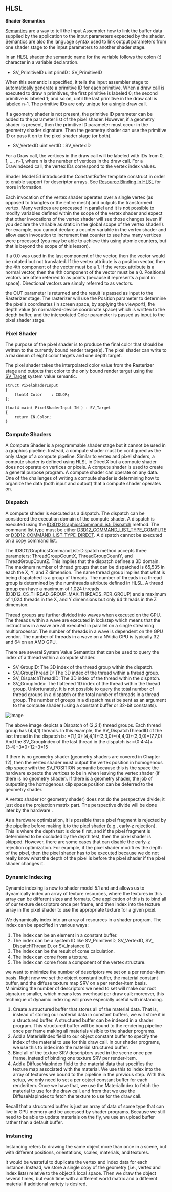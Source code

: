 ## HLSL

**Shader Semantics**

[Semantics](https://msdn.microsoft.com/en-us/library/bb509647(v=vs.85).aspx#System_Value) are a way to tell the Input Assembler how to link the buffer data supplied by the application to the input parameters expected by the shader. Semantics are also the language syntax used to link output parameters from one shader stage to the input parameters to another shader stage.

In an HLSL shader the semantic name for the variable follows the colon (:) character in a variable declaration.

* SV_PrimitiveID
uint primID : SV_PrimitiveID

When this semantic is specified, it tells the input assembler stage to automatically
generate a primitive ID for each primitive. When a draw call is executed to draw
n primitives, the first primitive is labeled 0; the second primitive is labeled 1; and
so on, until the last primitive in the draw call is labeled n-1. The primitive IDs are
only unique for a single draw call.

If a geometry shader is not present, the primitive ID parameter can be added to
the parameter list of the pixel shader. However, if a geometry shader is present, then the primitive ID parameter must
occur in the geometry shader signature. Then the geometry shader can use the
primitive ID or pass it on to the pixel shader stage (or both).

* SV_VertexID
uint vertID : SV_VertexID

For a Draw call, the vertices in the draw call will be labeled with IDs from 0, 1, …,
n-1, where n is the number of vertices in the draw call. For a DrawIndexed call,
the vertex IDs correspond to the vertex index values.













Shader Model 5.1 introduced the ConstantBuffer template construct in order to enable support for descriptor arrays. See [Resource Binding in HLSL](https://docs.microsoft.com/en-us/windows/desktop/direct3d12/resource-binding-in-hlsl#constant-buffers) for more information.










Each invocation of the vertex shader operates over a single vertex (as opposed to triangles or the entire mesh) and outputs the transformed vertex. Many vertices are processed in parallel and it is not possible to modify variables defined within the scope of the vertex shader and expect that other invocations of the vertex shader will see those changes (even if you declare the variable as static in the global scope of the vertex shader!). For example, you cannot declare a counter variable in the vertex shader and allow each invocation to increment that counter to see how many vertices were processed (you may be able to achieve this using atomic counters, but that is beyond the scope of this lesson).

If a 0.0 was used in the last component of the vector, then the vector would be rotated but not translated.
If the vertex attribute is a position vector, then the 4th component of the vector must be a 1.
If the vertex attribute is a normal vector, then the 4th component of the vector must be a 0.
Positional vectors are often referred to as points (because it represents a point in space). Directional vectors are simply referred to as vectors.

the OUT parameter is returned and the result is passed as input to the Rasterizer stage. The rasterizer will use the Position parameter to determine the pixel’s coordinates (in screen space, by applying the viewport), the depth value (in normalized-device coordinate space) which is written to the depth buffer, and the interpolated Color parameter is passed as input to the pixel shader stage.

### Pixel Shader

The purpose of the pixel shader is to produce the final color that should be written to the currently bound render target(s). The pixel shader can write to a maximum of eight color targets and one depth target.

The pixel shader takes the interpolated color value from the Rasterizer stage and outputs that color to the only bound render target using the [SV_Target](https://msdn.microsoft.com/en-us/library/bb509647(v=vs.85).aspx#System_Value) system value semantic.

``` hlsl
struct PixelShaderInput
{
    float4 Color    : COLOR;
};

float4 main( PixelShaderInput IN ) : SV_Target
{
    return IN.Color;
}
```

### Compute Shaders
A Compute Shader is a programmable shader stage but it cannot be used in a graphics pipeline. Instead, a compute shader must be configured as the only stage of a compute pipeline. Similar to vertex and pixel shaders, a compute shader is defined using HLSL in DirectX but a compute shader does not operate on vertices or pixels. A compute shader is used to create a general purpose program. A compute shader can operate on any data. One of the challenges of writing a compute shader is determining how to organize the data (both input and output) that a compute shader operates on.

### Dispatch
A compute shader is executed as a dispatch. The dispatch can be considered the execution domain of the compute shader. A dispatch is executed using the [ID3D12GraphicsCommandList::Dispatch](https://docs.microsoft.com/en-us/windows/desktop/api/d3d12/nf-d3d12-id3d12graphicscommandlist-dispatch) method. The command list type must be either [D3D12_COMMAND_LIST_TYPE_COMPUTE](https://docs.microsoft.com/en-us/windows/desktop/api/d3d12/ne-d3d12-d3d12_command_list_type) or [D3D12_COMMAND_LIST_TYPE_DIRECT](https://docs.microsoft.com/en-us/windows/desktop/api/d3d12/ne-d3d12-d3d12_command_list_type). A dispatch cannot be executed on a copy command list.

The ID3D12GraphicsCommandList::Dispatch method accepts three parameters: ThreadGroupCountX, ThreadGroupCountY, and ThreadGroupCountZ. This implies that the dispatch defines a 3D domain. The maximum number of thread groups that can be dispatched is 65,535 in each the X, Y, and Z dimension. The name thread group implies that what is being dispatched is a group of threads. The number of threads in a thread group is determined by the numthreads attribute defined in HLSL. A thread group can have a maximum of 1,024 threads (D3D12_CS_THREAD_GROUP_MAX_THREADS_PER_GROUP) and a maximum of 1,024 threads in the X, and Y dimensions but only 64 threads in the Z dimension.

Thread groups are further divided into waves when executed on the GPU. The threads within a wave are executed in lockstep which means that the instructions in a wave are all executed in parallel on a single streaming multiprocessor. The number of threads in a wave is dependent on the GPU vendor. The number of threads in a wave on a NVidia GPU is typically 32 and 64 on an AMD GPU.

There are several System Value Semantics that can be used to query the index of a thread within a compute shader.
* SV_GroupID: The 3D index of the thread group within the dispatch.
* SV_GroupThreadID: The 3D index of the thread within a thread group.
* SV_DispatchThreadID: The 3D index of the thread within the dispatch.
* SV_GroupIndex: The flattened 1D index of the thread within the thread group.
Unfortunately, it is not possible to query the total number of thread groups in a dispatch or the total number of threads in a thread group. The number of groups in a dispatch must be sent as an argument to the compute shader (using a constant buffer or 32-bit constants).

![image](images/Compute-Dispatch-1.png)

The above image depicts a Dispatch of (2,2,1) thread groups. Each thread group has (4,4,1) threads. In this example, the SV_DispatchThreadID of the last thread in the dispatch is: =(1,1,0)⋅(4,4,1)+(3,3,0)=(4,4,0)+(3,3,0)=(7,7,0) And the SV_GroupIndex of the last thread in the dispatch is: =(0⋅4⋅4)+(3⋅4)+3=0+12+3=15





If there is no geometry shader (geometry shaders are covered in Chapter 12),
then the vertex shader must output the vertex position in homogenous clip space
with the SV_POSITION semantic because this is the space the hardware expects the
vertices to be in when leaving the vertex shader (if there is no geometry shader).
If there is a geometry shader, the job of outputting the homogenous clip space
position can be deferred to the geometry shader.

A vertex shader (or geometry shader) does not do the perspective divide; it just
does the projection matrix part. The perspective divide will be done later by the
hardware .


As a hardware optimization, it is possible that a pixel fragment is rejected by
the pipeline before making it to the pixel shader (e.g., early-z rejection). This is
where the depth test is done fi rst, and if the pixel fragment is determined to be
occluded by the depth test, then the pixel shader is skipped. However, there are
some cases that can disable the early-z rejection optimization. For example, if
the pixel shader modifi es the depth of the pixel, then the pixel shader has to be
executed because we do not really know what the depth of the pixel is before the
pixel shader if the pixel shader changes it.










### Dynamic Indexing

Dynamic indexing is new to shader model 5.1 and and allows us to dynamically
index an array of texture resources, where the textures in this array can be
different sizes and formats. One application of this is to bind all of our texture
descriptors once per frame, and then index into the texture array in the pixel
shader to use the appropriate texture for a given pixel.

We dynamically index into an array of resources in a shader program.
The index can be specified in various ways:
1. The index can be an element in a constant buffer.
2. The index can be a system ID like SV_PrimitiveID, SV_VertexID, SV_
DispatchThreadID, or SV_InstanceID.
3. The index can be the result of come calculation.
4. The index can come from a texture.
5. The index can come from a component of the vertex structure.

we want to minimize the number of descriptors we set on a per render-item basis. Right now we set the object constant buffer, the material constant buffer, and the diffuse texture map SRV on a per render-item basis. Minimizing the number of descriptors we need to set will make
our root signature smaller, which means less overhead per draw call; moreover,
this technique of dynamic indexing will prove especially useful with instancing.

1. Create a structured buffer that stores all of the material data. That is,
instead of storing our material data in constant buffers, we will store it in a
structured buffer. A structured buffer can be indexed in a shader program.
This structured buffer will be bound to the rendering pipeline once per frame
making all materials visible to the shader programs.
2. Add a MaterialIndex field to our object constant buffer to specify the index of
the material to use for this draw call. In our shader programs, we use this to
index into the material structured buffer.
3. Bind all of the texture SRV descriptors used in the scene once per frame,
instead of binding one texture SRV per render-item.
4. Add a DiffuseMapIndex field to the material data that specifies the texture map
associated with the material. We use this to index into the array of textures we
bound to the pipeline in the previous step.
With this setup, we only need to set a per object constant buffer for each renderitem.
Once we have that, we use the MaterialIndex to fetch the material to use for
the draw call, and from that we use the DiffuseMapIndex to fetch the texture to use
for the draw call.

Recall that a structured buffer is just an array of data of some type that can live
in GPU memory and be accessed by shader programs. Because we still need to be
able to update materials on the fly, we use an upload buffer rather than a default
buffer.

### Instancing

Instancing refers to drawing the same object more than once in a scene, but with
different positions, orientations, scales, materials, and textures.

It would be wasteful to duplicate the vertex and index data for each instance.
Instead, we store a single copy of the geometry (i.e., vertex and index lists) relative
to the object’s local space. Then we draw the object several times, but each time
with a different world matrix and a different material if additional variety is
desired.
